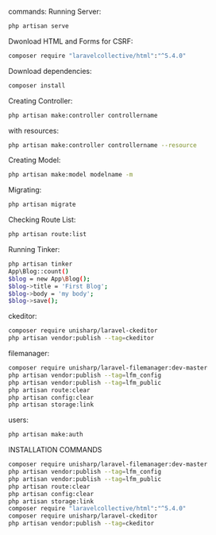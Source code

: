 
commands:
Running Server:
```bash
php artisan serve
```

Dwonload HTML and Forms for CSRF:
```bash
composer require "laravelcollective/html":"^5.4.0"
```

Download dependencies:
```bash
composer install
```

Creating Controller:
```bash
php artisan make:controller controllername
```
with resources:
```bash
php artisan make:controller controllername --resource
```

Creating Model:
```bash
php artisan make:model modelname -m
```

Migrating:
```bash
php artisan migrate
```

Checking Route List:
```bash
php artisan route:list
```

Running Tinker:
```bash
php artisan tinker
App\Blog::count()
$blog = new App\Blog();
$blog->title = 'First Blog';
$blog->body = 'my body';
$blog->save();
```

ckeditor:
```bash
composer require unisharp/laravel-ckeditor
php artisan vendor:publish --tag=ckeditor
```

filemanager:
```bash
composer require unisharp/laravel-filemanager:dev-master
php artisan vendor:publish --tag=lfm_config
php artisan vendor:publish --tag=lfm_public
php artisan route:clear
php artisan config:clear
php artisan storage:link
```


users:

```bash
php artisan make:auth

```


INSTALLATION COMMANDS
```bash
composer require unisharp/laravel-filemanager:dev-master
php artisan vendor:publish --tag=lfm_config
php artisan vendor:publish --tag=lfm_public
php artisan route:clear
php artisan config:clear
php artisan storage:link
composer require "laravelcollective/html":"^5.4.0"
composer require unisharp/laravel-ckeditor
php artisan vendor:publish --tag=ckeditor

```